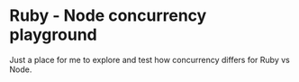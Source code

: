 # Ruby - Node concurrency playground

Just a place for me to explore and test how concurrency differs for Ruby vs Node.
